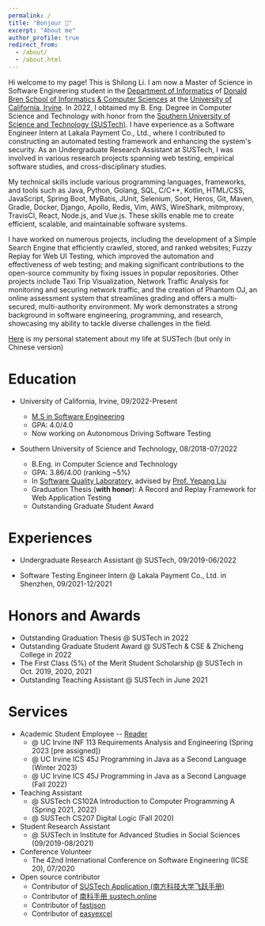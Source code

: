 ```yaml
---
permalink: /
title: "Bonjour 👋"
excerpt: "About me"
author_profile: true
redirect_from:
  - /about/
  - /about.html
---
```




 Hi welcome to my page! This is Shilong Li. I am now a Master of Science in Software Engineering student in the [Department of Informatics](https://www.informatics.uci.edu/) of [Donald Bren School of Informatics & Computer Sciences](https://www.ics.uci.edu/) at the [University of California, Irvine](https://uci.edu/). In 2022, I obtained my B. Eng. Degree in Computer Science and Technology with honor from the [Southern University of Science and Technology (SUSTech)](https://www.sustech.edu.cn). I have experience as a Software Engineer Intern at Lakala Payment Co., Ltd., where I contributed to constructing an automated testing framework and enhancing the system's security. As an Undergraduate Research Assistant at SUSTech, I was involved in various research projects spanning web testing, empirical software studies, and cross-disciplinary studies.

My technical skills include various programming languages, frameworks, and tools such as Java, Python, Golang, SQL, C/C++, Kotlin, HTML/CSS, JavaScript, Spring Boot, MyBatis, JUnit, Selenium, Soot, Heros, Git, Maven, Gradle, Docker, Django, Apollo, Redis, Vim, AWS, WireShark, mitmproxy, TravisCI, React, Node.js, and Vue.js. These skills enable me to create efficient, scalable, and maintainable software systems.

I have worked on numerous projects, including the development of a Simple Search Engine that efficiently crawled, stored, and ranked websites; Fuzzy Replay for Web UI Testing, which improved the automation and effectiveness of web testing; and making significant contributions to the open-source community by fixing issues in popular repositories. Other projects include Taxi Trip Visualization, Network Traffic Analysis for monitoring and securing network traffic, and the creation of Phantom OJ, an online assessment system that streamlines grading and offers a multi-secured, multi-authority environment. My work demonstrates a strong background in software engineering, programming, and research, showcasing my ability to tackle diverse challenges in the field.

 [Here](https://mp.weixin.qq.com/s/Lqbi2fH1h-9IjZinAtjncg) is my personal statement about my life at SUSTech (but only in Chinese version)

# Education

- University of California, Irvine, 09/2022-Present
  - [M.S in Software Engineering](https://www.informatics.uci.edu/grad/ms-software-engineering/)
  - GPA: 4.0/4.0
  - Now working on Autonomous Driving Software Testing

- Southern University of Science and Technology, 08/2018-07/2022
  - B.Eng. in Computer Science and Technology
  - GPA: 3.86/4.00 (ranking ~5%)
  - In [Software Quality Laboratory](https://sqlab-sustech.github.io), advised by [Prof. Yepang Liu](https://yepangliu.github.io)
  - Graduation Thesis (**with honor**): A Record and Replay Framework for Web Application Testing
  - Outstanding Graduate Student Award

# Experiences

- Undergraduate Research Assistant @ SUSTech, 09/2019-06/2022

- Software Testing Engineer Intern @ Lakala Payment Co., Ltd. in Shenzhen, 09/2021-12/2021

# Honors and Awards

- Outstanding Graduation Thesis @ SUSTech in 2022
- Outstanding Graduate Student Award @ SUSTech & CSE & Zhicheng College in 2022
- The First Class (5%) of the Merit Student Scholarship @ SUSTech in Oct. 2019, 2020, 2021
- Outstanding Teaching Assistant @ SUSTech in June 2021

# Services

- Academic Student Employee -- [Reader](https://ap.uci.edu/ase/reader/)
  - @ UC Irvine INF 113 Requirements Analysis and Engineering (Spring 2023 [pre assigned])
  - @ UC Irvine ICS 45J Programming in Java as a Second Language (Winter 2023)
  - @ UC Irvine ICS 45J Programming in Java as a Second Language (Fall 2022)
- Teaching Assistant
  - @ SUSTech CS102A Introduction to Computer Programming A (Spring 2021, 2022)
  - @ SUSTech CS207 Digital Logic (Fall 2020)
- Student Research Assistant
  - @ SUSTech in Institute for Advanced Studies in Social Sciences (09/2019-08/2021)
- Conference Volunteer
  - The 42nd International Conference on Software Engineering (ICSE 20), 07/2020
- Open source contributor
  - Contributor of [SUSTech Application (南方科技大学飞跃手册)](https://sustech-application.com)
  - Contributor of [南科手册 sustech.online](https://sustech.online)
  - Contributor of [fastjson](https://github.com/alibaba/fastjson)
  - Contributor of [easyexcel](https://github.com/alibaba/easyexcel)